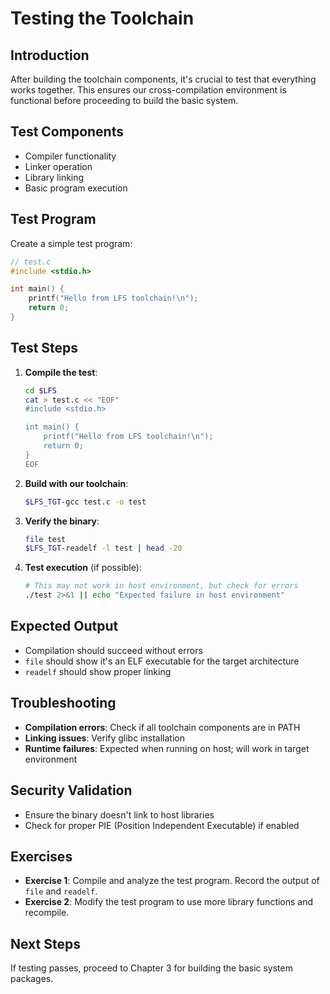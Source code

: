 # Testing the Toolchain

## Introduction

After building the toolchain components, it's crucial to test that everything works together. This ensures our cross-compilation environment is functional before proceeding to build the basic system.

## Test Components

- Compiler functionality
- Linker operation
- Library linking
- Basic program execution

## Test Program

Create a simple test program:

```c
// test.c
#include <stdio.h>

int main() {
    printf("Hello from LFS toolchain!\n");
    return 0;
}
```

## Test Steps

1. **Compile the test**:

   ```bash
   cd $LFS
   cat > test.c << "EOF"
   #include <stdio.h>

   int main() {
       printf("Hello from LFS toolchain!\n");
       return 0;
   }
   EOF
   ```

2. **Build with our toolchain**:

   ```bash
   $LFS_TGT-gcc test.c -o test
   ```

3. **Verify the binary**:

   ```bash
   file test
   $LFS_TGT-readelf -l test | head -20
   ```

4. **Test execution** (if possible):
   ```bash
   # This may not work in host environment, but check for errors
   ./test 2>&1 || echo "Expected failure in host environment"
   ```

## Expected Output

- Compilation should succeed without errors
- `file` should show it's an ELF executable for the target architecture
- `readelf` should show proper linking

## Troubleshooting

- **Compilation errors**: Check if all toolchain components are in PATH
- **Linking issues**: Verify glibc installation
- **Runtime failures**: Expected when running on host; will work in target environment

## Security Validation

- Ensure the binary doesn't link to host libraries
- Check for proper PIE (Position Independent Executable) if enabled

## Exercises

- **Exercise 1**: Compile and analyze the test program. Record the output of `file` and `readelf`.
- **Exercise 2**: Modify the test program to use more library functions and recompile.

## Next Steps

If testing passes, proceed to Chapter 3 for building the basic system packages.
